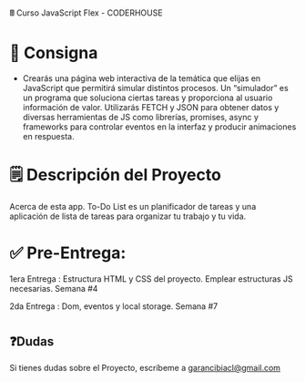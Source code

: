 
&#128425; Curso JavaScript Flex - CODERHOUSE

 # 🥤 Consigna
- Crearás una página web interactiva de la temática que elijas en JavaScript que permitirá simular distintos procesos. Un “simulador” es un programa que soluciona ciertas tareas y proporciona al usuario información de valor. Utilizarás FETCH y JSON para obtener datos y diversas herramientas de JS como librerías, promises, async y frameworks para controlar eventos en la interfaz y producir animaciones en respuesta. 

 # 🗒️ Descripción del Proyecto
Acerca de esta app. To-Do List es un planificador de tareas y una aplicación de lista de tareas para organizar tu trabajo y tu vida. 

# ✅ Pre-Entrega:
  1era Entrega : Estructura HTML y CSS del proyecto. Emplear estructuras JS necesarias. Semana #4
  
  2da Entrega :  Dom, eventos y local storage. Semana #7



#


## ❓Dudas

Si tienes dudas sobre el Proyecto, escríbeme a <a href="mailto:garancibiacl@gmail.com]">garancibiacl@gmail.com</a> 